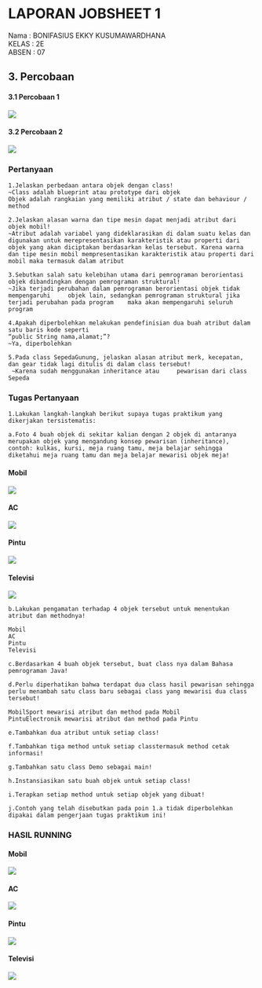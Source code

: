 # LAPORAN JOBSHEET 1

Nama : BONIFASIUS EKKY KUSUMAWARDHANA <br>
KELAS : 2E <br>
ABSEN : 07

## 3. Percobaan

#### 3.1 Percobaan 1

<img src="1.png">

#### 3.2 Percobaan 2

<img src="2.png">

### Pertanyaan

    1.Jelaskan perbedaan antara objek dengan class!
    ~Class adalah blueprint atau prototype dari objek
    Objek adalah rangkaian yang memiliki atribut / state dan behaviour / method

    2.Jelaskan alasan warna dan tipe mesin dapat menjadi atribut dari objek mobil!
    ~Atribut adalah variabel yang dideklarasikan di dalam suatu kelas dan digunakan untuk merepresentasikan karakteristik atau properti dari objek yang akan diciptakan berdasarkan kelas tersebut. Karena warna dan tipe mesin mobil mempresentasikan karakteristik atau properti dari mobil maka termasuk dalam atribut

    3.Sebutkan salah satu kelebihan utama dari pemrograman berorientasi objek dibandingkan dengan pemrograman struktural!
    ~Jika terjadi perubahan dalam pemrograman berorientasi objek tidak mempengaruhi 	objek lain, sedangkan pemrograman struktural jika terjadi perubahan pada program 	maka akan mempengaruhi seluruh program

    4.Apakah diperbolehkan melakukan pendefinisian dua buah atribut dalam satu baris kode seperti
    “public String nama,alamat;”?
    ~Ya, diperbolehkan

    5.Pada class SepedaGunung, jelaskan alasan atribut merk, kecepatan, dan gear tidak lagi ditulis di dalam class tersebut!
     ~Karena sudah menggunakan inheritance atau     pewarisan dari class Sepeda

### Tugas Pertanyaan

    1.Lakukan langkah-langkah berikut supaya tugas praktikum yang dikerjakan tersistematis:

    a.Foto 4 buah objek di sekitar kalian dengan 2 objek di antaranya merupakan objek yang mengandung konsep pewarisan (inheritance), contoh: kulkas, kursi, meja ruang tamu, meja belajar sehingga diketahui meja ruang tamu dan meja belajar mewarisi objek meja!

#### Mobil

<img src = "3.png">

#### AC

<img src = "4.png">

#### Pintu

<img src = "5.png" >

#### Televisi

<img src = "6.png">

    b.Lakukan pengamatan terhadap 4 objek tersebut untuk menentukan atribut dan methodnya!

    Mobil
    AC
    Pintu
    Televisi

    c.Berdasarkan 4 buah objek tersebut, buat class nya dalam Bahasa pemrograman Java!

    d.Perlu diperhatikan bahwa terdapat dua class hasil pewarisan sehingga perlu menambah satu class baru sebagai class yang mewarisi dua class tersebut!

    MobilSport mewarisi atribut dan method pada Mobil
    PintuElectronik mewarisi atribut dan method pada Pintu

    e.Tambahkan dua atribut untuk setiap class!

    f.Tambahkan tiga method untuk setiap classtermasuk method cetak informasi!

    g.Tambahkan satu class Demo sebagai main!

    h.Instansiasikan satu buah objek untuk setiap class!

    i.Terapkan setiap method untuk setiap objek yang dibuat!

    j.Contoh yang telah disebutkan pada poin 1.a tidak diperbolehkan dipakai dalam pengerjaan tugas praktikum ini!

### HASIL RUNNING

#### Mobil

<img src = "Mobil.png">

#### AC

<img src = "Ac.png">

#### Pintu

<img src = "Pintu.png" >

#### Televisi

<img src = "Televisi.png">
